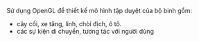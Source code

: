 Sử dụng OpenGL để thiết kế mô hình tập duyệt của bộ binh gồm:
+ cây cối, xe tăng, lính, chòi địch, ô tô.
+ các sự kiện di chuyển, tương tác với người dùng
